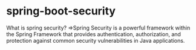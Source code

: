 # spring-boot-security
What is spring security?
=>Spring Security is a powerful framework within the Spring Framework that provides authentication, authorization, and protection against common security vulnerabilities in Java applications.
